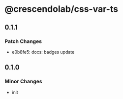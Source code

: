# @crescendolab/css-var-ts

## 0.1.1

### Patch Changes

- e0b8fe5: docs: badges update

## 0.1.0

### Minor Changes

- init
